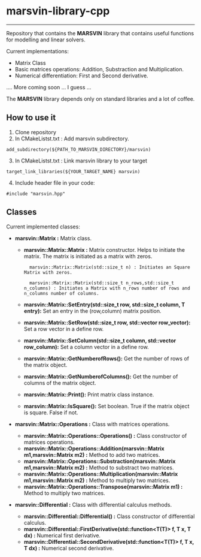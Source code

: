 # marsvin-library-cpp
------------------------------------------------------------------------------

Repository that contains the **MARSVIN** library that contains useful functions for modelling and linear solvers.

Current implementations:

* Matrix Class
* Basic matrices operations: Addition, Substraction and Multiplication.
* Numerical differentiation: First and Second derivative.

.... More coming soon ... I guess ...

The **MARSVIN** library depends only on standard libraries and a lot of coffee.

## How to use it

1. Clone repository
2. In CMakeListst.txt : Add marsvin subdirectory.
```
add_subdirectory(${PATH_TO_MARSVIN_DIRECTORY}/marsvin)
```
3. In CMakeListst.txt : Link marsvin library to your target
```
target_link_libraries(${YOUR_TARGET_NAME} marsvin)
```
4. Include header file in your code:
```
#include "marsvin.hpp"
```

## Classes

Current implemented classes:

- **marsvin::Matrix :** Matrix class.
    -  **marsvin::Matrix::Matrix :** Matrix constructor. Helps to initiate the matrix. The matrix is initiated as a matrix with zeros.

             marsvin::Matrix::Matrix(std::size_t n) : Initiates an Square Matrix with zeros. 

             marsvin::Matrix::Matrix(std::size_t n_rows,std::size_t n_columns) : Initiates a Matrix with n_rows number of rows and n_columns number of columns.

    -  **marsvin::Matrix::SetEntry(std::size_t row, std::size_t column, T entry):** Set an entry in the (row,column) matrix position.
    -  **marsvin::Matrix::SetRow(std::size_t row, std::vector<T> row_vector):** Set a row vector in a define row.
    -  **marsvin::Matrix::SetColumn(std::size_t column, std::vector<T> row_column):** Set a column vector in a define row.
    -  **marsvin::Matrix::GetNumberofRows():** Get the number of rows of the matrix object.
    -  **marsvin::Matrix::GetNumberofColumns():** Get the number of columns of the matrix object.
    -  **marsvin::Matrix::Print():** Print matrix class instance.
    -  **marsvin::Matrix::IsSquare():** Set boolean. True if the matrix object is square. False if not.

- **marsvin::Matrix::Operations :** Class with matrices operations.
    -  **marsvin::Matrix::Operations::Operations() :** Class constructor of matrices operations.
    -  **marsvin::Matrix::Operations::Addition(marsvin::Matrix m1,marsvin::Matrix m2) :** Method to add two matrices.
    -  **marsvin::Matrix::Operations::Substraction(marsvin::Matrix m1,marsvin::Matrix m2) :** Method to substract two matrices.
    -  **marsvin::Matrix::Operations::Multiplication(marsvin::Matrix m1,marsvin::Matrix m2) :** Method to multiply two matrices.
    -  **marsvin::Matrix::Operations::Transpose(marsvin::Matrix m1) :** Method to multiply two matrices.

- **marsvin::Differential :** Class with differential calculus methods.
    -  **marsvin::Differential::Differential() :** Class constructor of differential calculus.
    -  **marsvin::Differential::FirstDerivative(std::function<T(T)> f, T x, T dx) :** Numerical first derivative.
    -  **marsvin::Differential::SecondDerivative(std::function<T(T)> f, T x, T dx) :** Numerical second derivative.

